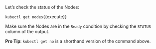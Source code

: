 Let’s check the status of the Nodes:

`kubectl get nodes`{{execute}}

Make sure the Nodes are in the `Ready` condition by checking the `STATUS` 
column of the output.

**Pro Tip**: `kubectl get no` is a shorthand version of the command above.